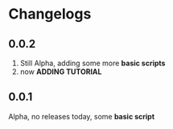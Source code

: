 # Changelogs
## 0.0.2
1. Still Alpha, adding some more **basic scripts**
2. now **ADDING TUTORIAL**

## 0.0.1
Alpha, no releases today, some **basic script**
